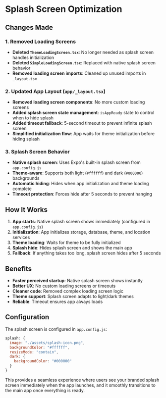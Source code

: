 # Splash Screen Optimization

## Changes Made

### 1. Removed Loading Screens
- **Deleted `ThemeLoadingScreen.tsx`**: No longer needed as splash screen handles initialization
- **Deleted `SimpleLoadingScreen.tsx`**: Replaced with native splash screen behavior
- **Removed loading screen imports**: Cleaned up unused imports in `_layout.tsx`

### 2. Updated App Layout (`app/_layout.tsx`)
- **Removed loading screen components**: No more custom loading screens
- **Added splash screen state management**: `isAppReady` state to control when to hide splash
- **Added timeout fallback**: 5-second timeout to prevent infinite splash screen
- **Simplified initialization flow**: App waits for theme initialization before hiding splash

### 3. Splash Screen Behavior
- **Native splash screen**: Uses Expo's built-in splash screen from `app.config.js`
- **Theme-aware**: Supports both light (`#ffffff`) and dark (`#000000`) backgrounds
- **Automatic hiding**: Hides when app initialization and theme loading complete
- **Timeout protection**: Forces hide after 5 seconds to prevent hanging

## How It Works

1. **App starts**: Native splash screen shows immediately (configured in `app.config.js`)
2. **Initialization**: App initializes storage, database, theme, and location services
3. **Theme loading**: Waits for theme to be fully initialized
4. **Splash hide**: Hides splash screen and shows the main app
5. **Fallback**: If anything takes too long, splash screen hides after 5 seconds

## Benefits

- **Faster perceived startup**: Native splash screen shows instantly
- **Better UX**: No custom loading screens or timeouts
- **Cleaner code**: Removed complex loading screen logic
- **Theme support**: Splash screen adapts to light/dark themes
- **Reliable**: Timeout ensures app always loads

## Configuration

The splash screen is configured in `app.config.js`:

```javascript
splash: {
  image: "./assets/splash-icon.png",
  backgroundColor: "#ffffff",
  resizeMode: "contain",
  dark: {
    backgroundColor: "#000000"
  }
}
```

This provides a seamless experience where users see your branded splash screen immediately when the app launches, and it smoothly transitions to the main app once everything is ready.
